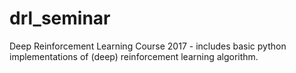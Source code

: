 # drl_seminar
Deep Reinforcement Learning Course 2017 - includes basic python implementations of (deep) reinforcement learning algorithm.
